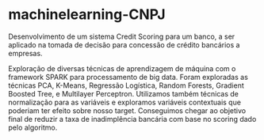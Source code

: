 # machinelearning-CNPJ

Desenvolvimento de um sistema Credit Scoring para um banco, a ser aplicado na tomada de decisão para concessão de crédito bancários a empresas. 

Exploração de diversas técnicas de aprendizagem de máquina com o framework SPARK para processamento de big data. Foram exploradas as técnicas PCA, K-Means, Regressão Logística, Random Forests, Gradient Boosted Tree, e Multilayer Perceptron. Utilizamos também técnicas de normalização para as variáveis e exploramos variáveis contextuais que poderiam ter efeito sobre nosso target.
Conseguimos chegar ao objetivo final de reduzir a taxa de inadimplência bancária com base no scoring dado pelo algoritmo.

